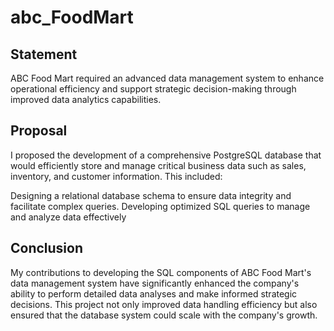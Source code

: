 # abc_FoodMart
## Statement
ABC Food Mart required an advanced data management system to enhance operational efficiency and support strategic decision-making through improved data analytics capabilities.

## Proposal
I proposed the development of a comprehensive PostgreSQL database that would efficiently store and manage critical business data such as sales, inventory, and customer information. This included:

Designing a relational database schema to ensure data integrity and facilitate complex queries.
Developing optimized SQL queries to manage and analyze data effectively

## Conclusion
My contributions to developing the SQL components of ABC Food Mart's data management system have significantly enhanced the company's ability to perform detailed data analyses and make informed strategic decisions. This project not only improved data handling efficiency but also ensured that the database system could scale with the company's growth.
